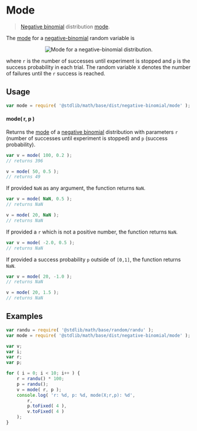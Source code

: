 # Mode

> [Negative binomial][negative-binomial] distribution [mode][mode].


<!-- Section to include introductory text. Make sure to keep an empty line after the intro `section` element and another before the `/section` close. -->

<section class="intro">

The [mode][mode] for a [negative-binomial][negative-binomial] random variable is

<!-- <equation class="equation" label="eq:negative_binomial_mode" align="center" raw="\operatorname{mode}\left( X \right) = \begin{cases}{\big \lfloor }{\frac{p(r-1)}{1-p}}{\big \rfloor } & \text{ if }\ r>1\\ 0 & \text{ if } \ r\leq 1\end{cases}" alt="Mode for a negative-binomial distribution."> -->

<div class="equation" align="center" data-raw-text="\operatorname{mode}\left( X \right) = \begin{cases}{\big \lfloor }{\frac{p(r-1)}{1-p}}{\big \rfloor } &amp; \text{ if }\ r>1\\ 0 &amp; \text{ if } \ r\leq 1\end{cases}" data-equation="eq:negative_binomial_mode">
    <img src="" alt="Mode for a negative-binomial distribution.">
    <br>
</div>

<!-- </equation> -->

where `r` is the number of successes until experiment is stopped and `p` is the success probability in each trial. The random variable `X` denotes the number of failures until the `r` success is reached. 

</section>

<!-- /.intro -->

<!-- Package usage documentation. -->

<section class="usage">

## Usage

``` javascript
var mode = require( '@stdlib/math/base/dist/negative-binomial/mode' );
```

#### mode( r, p )

Returns the [mode][mode] of a [negative binomial][negative-binomial] distribution with parameters `r` (number of successes until experiment is stopped) and `p` (success probability).

``` javascript
var v = mode( 100, 0.2 );
// returns 396

v = mode( 50, 0.5 );
// returns 49
```

If provided `NaN` as any argument, the function returns `NaN`.

``` javascript
var v = mode( NaN, 0.5 );
// returns NaN

v = mode( 20, NaN );
// returns NaN
```

If provided a `r` which is not a positive number, the function returns `NaN`.

``` javascript
var v = mode( -2.0, 0.5 );
// returns NaN
```

If provided a success probability `p` outside of `[0,1]`, the function returns `NaN`.

``` javascript
var v = mode( 20, -1.0 );
// returns NaN

v = mode( 20, 1.5 );
// returns NaN
```

</section>

<!-- /.usage -->

<!-- Package usage notes. Make sure to keep an empty line after the `section` element and another before the `/section` close. -->

<section class="notes">

</section>

<!-- /.notes -->

<!-- Package usage examples. -->

<section class="examples">

## Examples

``` javascript
var randu = require( '@stdlib/math/base/random/randu' );
var mode = require( '@stdlib/math/base/dist/negative-binomial/mode' );

var v;
var i;
var r;
var p;

for ( i = 0; i < 10; i++ ) {
    r = randu() * 100;
    p = randu();
    v = mode( r, p );
    console.log( 'r: %d, p: %d, mode(X;r,p): %d',
        r,
        p.toFixed( 4 ),
        v.toFixed( 4 )
    );
}
```

</section>

<!-- /.examples -->

<!-- Section to include cited references. If references are included, add a horizontal rule *before* the section. Make sure to keep an empty line after the `section` element and another before the `/section` close. -->

<section class="references">

</section>

<!-- /.references -->

<!-- Section for all links. Make sure to keep an empty line after the `section` element and another before the `/section` close. -->

<section class="links">

[negative-binomial]: https://en.wikipedia.org/wiki/Negative_binomial_distribution
[mode]: https://en.wikipedia.org/wiki/Mode_%28statistics%29

</section>

<!-- /.links -->
